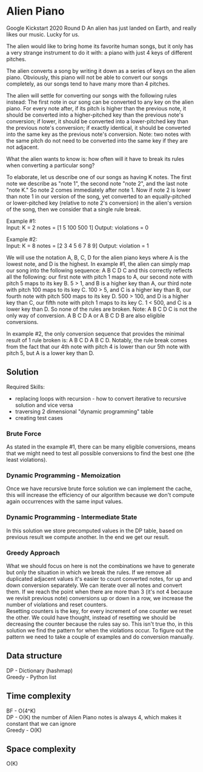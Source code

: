 # Alien Piano
Google Kickstart 2020 Round D
An alien has just landed on Earth, and really likes our music. Lucky for us.

The alien would like to bring home its favorite human songs, but it only has a very strange instrument to do it with: a piano with just 4 keys of different pitches.

The alien converts a song by writing it down as a series of keys on the alien piano. Obviously, this piano will not be able to convert our songs completely, as our songs tend to have many more than 4 pitches.

The alien will settle for converting our songs with the following rules instead:
The first note in our song can be converted to any key on the alien piano.
For every note after,
if its pitch is higher than the previous note, it should be converted into a higher-pitched key than the previous note's conversion;
if lower, it should be converted into a lower-pitched key than the previous note's conversion;
if exactly identical, it should be converted into the same key as the previous note's conversion.
Note: two notes with the same pitch do not need to be converted into the same key if they are not adjacent.

What the alien wants to know is: how often will it have to break its rules when converting a particular song?

To elaborate, let us describe one of our songs as having K notes. The first note we describe as "note 1", the second note "note 2", and the last note "note K."
So note 2 comes immediately after note 1.
Now if note 2 is lower than note 1 in our version of the song, yet converted to an equally-pitched or lower-pitched key (relative to note 2's conversion) in the alien's version of the song, then we consider that a single rule break.
  
Example #1:  
Input:
K = 2
notes = [1 5 100 500 1]
Output:
violations = 0

Example #2:  
Input:
K = 8
notes = [2 3 4 5 6 7 8 9]
Output:
violation = 1

We will use the notation A, B, C, D for the alien piano keys where A is the lowest note, and D is the highest. In example #1, the alien can simply map our song into the following sequence: A B C D C and this correctly reflects all the following:
our first note with pitch 1 maps to A,
our second note with pitch 5 maps to its key B. 5 > 1, and B is a higher key than A,
our third note with pitch 100 maps to its key C. 100 > 5, and C is a higher key than B,
our fourth note with pitch 500 maps to its key D. 500 > 100, and D is a higher key than C,
our fifth note with pitch 1 maps to its key C. 1 < 500, and C is a lower key than D.
So none of the rules are broken. Note: A B C D C is not the only way of conversion. A B C D A or A B C D B are also eligible conversions.

In example #2, the only conversion sequence that provides the minimal result of 1 rule broken is: A B C D A B C D. Notably, the rule break comes from the fact that our 4th note with pitch 4 is lower than our 5th note with pitch 5, but A is a lower key than D.

## Solution
Required Skills:
* replacing loops with recursion - how to convert iterative to recursive solution and vice versa  
* traversing 2 dimensional "dynamic programming" table  
* creating test cases

### Brute Force
As stated in the example #1, there can be many eligible conversions, means that we might need to test all possible conversions to find the best one (the least violations).

### Dynamic Programming - Memoization
Once we have recursive brute force solution we can implement the cache, this will increase the efficiency of our algorithm because we don't compute again occurrences with the same input values.

### Dynamic Programming - Intermediate State
In this solution we store precomputed values in the DP table, based on previous result we compute another. In the end we get our result. 

### Greedy Approach
What we should focus on here is not the combinations we have to generate but only the situation in which we break the rules. If we remove all duplicated adjacent values it's easier to count converted notes, for up and down conversion separately. We can iterate over all notes and convert them. If we reach the point when there are more than 3 (it's not 4 because we revisit previous note) conversions up or down in a row, we increase the number of violations and reset counters.  
Resetting counters is the key, for every increment of one counter we reset the other. We could have thought, instead of resetting we should be decreasing the counter because the rules say so. This isn't true tho, in this solution we find the pattern for when the violations occur. To figure out the pattern we need to take a couple of examples and do conversion manually.

## Data structure
DP - Dictionary (hashmap)  
Greedy - Python list  

## Time complexity
BF - O(4^K)  
DP - O(K) the number of Alien Piano notes is always 4, which makes it constant that we can ignore  
Greedy - O(K)  

## Space complexity
O(K)